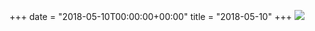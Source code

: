 +++
date = "2018-05-10T00:00:00+00:00"
title = "2018-05-10"
+++
<img class="img-fluid" src="/2018-05-10.jpg" />
